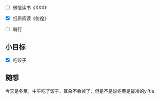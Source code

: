 - [ ] 微信读书《XXX》
- [x] 纸质阅读《彷徨》
- [ ] 骑行


## 小目标
- [x] 吃饺子

## 随想
今天是冬至，中午吃了饺子，耳朵不会掉了，但是不是说冬至是最冷的yi'tia